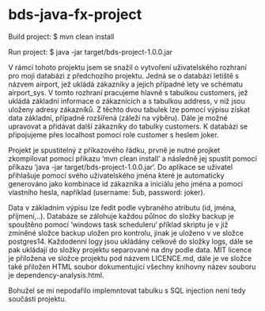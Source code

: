 # bds-java-fx-project

Build project: 
$ mvn clean install

Run project: 
$ java -jar target/bds-project-1.0.0.jar



V rámci tohoto projektu jsem se snažil o vytvoření uživatelského rozhraní pro moji databázi z předchozího projektu. Jedná se o databázi letiště s názvem airport, jež ukládá zákazníky a jejich případné lety ve schématu airport_sys. V tomto rozhraní pracujeme hlavně s tabulkou customers, jež ukládá základní informace o zákaznících a s tabulkou address, v níž jsou uloženy adresy zákazníků. Z těchto dvou tabulek lze pomocí výpisu získat data základní, případně rozšířená (záleží na výběru). Dále je možné upravovat a přidávat další zákazníky do tabulky customers. K databázi se připojujeme přes localhost pomocí role customer s heslem joker. 	

Projekt je spustitelný z příkazového řádku, prvně je nutné projket zkompilovat pomocí příkazu ‘mvn clean install‘ a následně jej spustit pomocí příkazu ‘java -jar target/bds-project-1.0.0.jar‘. Do aplikace se uživatel přihlašuje pomocí svého uživatelského jména které je automaticky generováno jako kombinace id zákazníka a iniciálu jeho jména a pomocí vlastního hesla, například (username: 5ub, password: joker). 

Data v základním výpisu lze ředit podle vybraného atributu (id, jména, příjmení,..). Databáze se zálohuje každou půlnoc do složky backup je spouštěno pomocí ‘windows task scheduleru‘ příklad skriptu je v již zmíněné složce backup uložen pro kontrolu, jinak je uloženo v ve složce postgres14. Každodenní logy jsou ukládány celkově do složky logs, dále se pak ukládají do složky projektu separované na dny podle data. MIT licence je přiložena ve složce projektu pod názvem LICENCE.md, dále je ve složce také přiložen HTML soubor dokumentující všechny knihovny název souboru je dependency-analysis.html.

Bohužel se mi nepodařilo implemntovat tabulku s SQL injection není tedy součástí projektu. 

